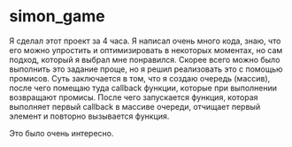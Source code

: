# simon_game

Я сделал этот проект за 4 часа.
Я написал очень много кода, знаю, что его можно упростить и оптимизировать в некоторых моментах, но сам подход, который я выбрал мне понравился.
Скорее всего можно было выполнить это задание проще, но я решил реализовать это с помощью промисов. Суть заключается в том, что я создаю очередь (массив),
после чего помещаю туда callback функции, которые при выполнении возвращают промисы.
После чего запускается функция, которая выполняет первый callback в массиве очереди, отчищает первый элемент и повторно вызывается функция.

Это было очень интересно.
